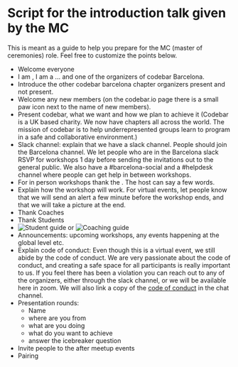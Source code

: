 # Script for the introduction talk given by the MC

This is meant as a guide to help you prepare for the MC (master of ceremonies) role. Feel free to customize the points below.

* Welcome everyone
* I am <your name>, I am a ... and one of the organizers of codebar Barcelona.
* Introduce the other codebar barcelona chapter organizers present and not present.
* Welcome any new members (on the codebar.io page there is a small paw icon next to the name of new members).
* Present codebar, what we want and how we plan to achieve it (Codebar is a UK based charity. We now have chapters all across the world. The mission of codebar is to help underrepresented groups learn to program in a safe and collaborative environment.)
* Slack channel: explain that we have a slack channel. People should join the Barcelona channel. We let people who are in the Barcelona slack RSVP for workshops 1 day before sending the invitations out to the general public. We also have a #barcelona-social and a #helpdesk channel where people can get help in between workshops.  
* For in person workshops thank the <host>. The host can say a few words.
* Explain how the workshop will work. For virtual events, let people know that we will send an alert a few minute before the workshop ends, and that we will take a picture at the end.
* Thank Coaches
* Thank Students
* ![Student guide](https://codebar.io/student-guide) or ![Coaching guide](https://codebar.io/effective-teacher-guide)
* Announcements: upcoming workshops, any events happening at the global level etc.
* Explain code of conduct: Even though this is a virtual event, we still abide by the code of conduct. We are very passionate about the code of conduct, and creating a safe space for all participants is really important to us. If you feel there has been a violation you can reach out to any of the organizers, either through the slack channel, or we will be available here in zoom. We will also link a copy of the [code of conduct](https://codebar.io/code-of-conduct) in the chat channel.
* Presentation rounds:
  * Name
  * where are you from
  * what are you doing
  * what do you want to achieve
  * answer the icebreaker question
* Invite people to the after meetup events
* Pairing
